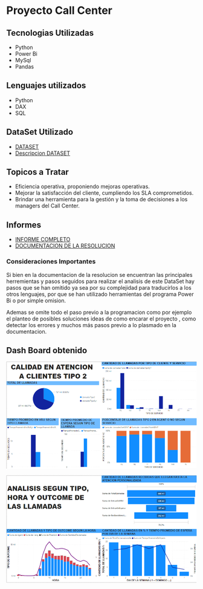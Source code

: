 # Proyecto Call Center 

## Tecnologias Utilizadas 

- Python 
- Power Bi 
- MySql
- Pandas

## Lenguajes utilizados 

- Python 
- DAX 
- SQL 

## DataSet Utilizado 
* [DATASET](https://drive.google.com/drive/folders/1y0QiLALrKI-gMv-xWAWDffVv4_Z8kacS?usp=sharing) 
* [Descripcion DATASET](/Resolucion%20Integrador/Call%20Center/Ejercicio%20Call%20Center%20-%20Descripción%20del%20DataSet.docx)
## Topicos a Tratar 

* Eficiencia operativa, proponiendo mejoras operativas.
* Mejorar la satisfacción del cliente, cumpliendo los SLA comprometidos.
* Brindar una herramienta para la gestión y la toma de decisiones a los managers del Call Center.

## Informes 
* [INFORME COMPLETO](/Resolucion%20Integrador/Call%20Center/informe.md)
* [DOCUMENTACION DE LA RESOLUCION](/Resolucion%20Integrador/Call%20Center/Documentacion.md)

### Consideraciones Importantes
Si bien en la documentacion de la resolucion se encuentran las principales herremientas y pasos seguidos para realizar el analisis de este DataSet hay pasos que se han omitido ya sea por su complejidad para traducirlos a los otros lenguajes, por que se han utilizado herramientas del programa Power Bi o por simple omision. 

Ademas se omite todo el paso previo a la programacion como por ejemplo el planteo de posibles soluciones ideas de como encarar el proyecto , como detectar los errores y muchos más pasos previo a lo plasmado en la documentacion. 

## Dash Board obtenido 

![](img/DashBoard1.png)

![](img/dashboard2.png)
